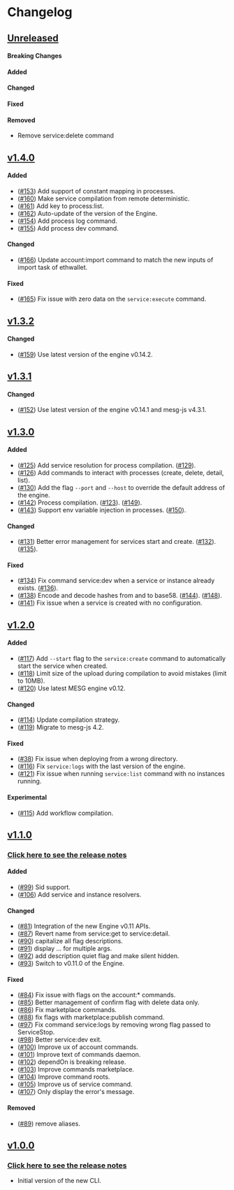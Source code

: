 # Changelog

## [Unreleased](https://github.com/mesg-foundation/cli/compare/master...dev)

#### Breaking Changes
#### Added
#### Changed
#### Fixed
#### Removed

- Remove service:delete command

## [v1.4.0](https://github.com/mesg-foundation/cli/releases/tag/v1.4.0)

#### Added

- ([#153](https://github.com/mesg-foundation/cli/pull/153)) Add support of constant mapping in processes.
- ([#160](https://github.com/mesg-foundation/cli/pull/160)) Make service compilation from remote deterministic.
- ([#161](https://github.com/mesg-foundation/cli/pull/161)) Add key to process:list.
- ([#162](https://github.com/mesg-foundation/cli/pull/162)) Auto-update of the version of the Engine.
- ([#154](https://github.com/mesg-foundation/cli/pull/154)) Add process log command.
- ([#155](https://github.com/mesg-foundation/cli/pull/155)) Add process dev command.

#### Changed

- ([#166](https://github.com/mesg-foundation/cli/pull/166)) Update account:import command to match the new inputs of import task of ethwallet.

#### Fixed

- ([#165](https://github.com/mesg-foundation/cli/pull/165)) Fix issue with zero data on the `service:execute` command.

## [v1.3.2](https://github.com/mesg-foundation/cli/releases/tag/v1.3.2)

#### Changed

- ([#159](https://github.com/mesg-foundation/cli/pull/159)) Use latest version of the engine v0.14.2.

## [v1.3.1](https://github.com/mesg-foundation/cli/releases/tag/v1.3.1)

#### Changed

- ([#152](https://github.com/mesg-foundation/cli/pull/152)) Use latest version of the engine v0.14.1 and mesg-js v4.3.1.

## [v1.3.0](https://github.com/mesg-foundation/cli/releases/tag/v1.3.0)

#### Added

- ([#125](https://github.com/mesg-foundation/cli/pull/125)) Add service resolution for process compilation. ([#129](https://github.com/mesg-foundation/cli/pull/129)).
- ([#126](https://github.com/mesg-foundation/cli/pull/126)) Add commands to interact with processes (create, delete, detail, list).
- ([#130](https://github.com/mesg-foundation/cli/pull/130)) Add the flag `--port` and `--host` to override the default address of the engine.
- ([#142](https://github.com/mesg-foundation/cli/pull/142)) Process compilation. ([#123](https://github.com/mesg-foundation/cli/pull/123)). ([#149](https://github.com/mesg-foundation/cli/pull/149)).
- ([#143](https://github.com/mesg-foundation/cli/pull/143)) Support env variable injection in processes. ([#150](https://github.com/mesg-foundation/cli/pull/150)).

#### Changed

- ([#131](https://github.com/mesg-foundation/cli/pull/131)) Better error management for services start and create. ([#132](https://github.com/mesg-foundation/cli/pull/132)). ([#135](https://github.com/mesg-foundation/cli/pull/135)).

#### Fixed

- ([#134](https://github.com/mesg-foundation/cli/pull/134)) Fix command service:dev when a service or instance already exists. ([#136](https://github.com/mesg-foundation/cli/pull/136)).
- ([#138](https://github.com/mesg-foundation/cli/pull/138)) Encode and decode hashes from and to base58. ([#144](https://github.com/mesg-foundation/cli/pull/144)). ([#148](https://github.com/mesg-foundation/cli/pull/148)).
- ([#141](https://github.com/mesg-foundation/cli/pull/141)) Fix issue when a service is created with no configuration.

## [v1.2.0](https://github.com/mesg-foundation/cli/releases/tag/v1.2.0)

#### Added

- ([#117](https://github.com/mesg-foundation/cli/pull/117)) Add `--start` flag to the `service:create` command to automatically start the service when created.
- ([#118](https://github.com/mesg-foundation/cli/pull/118)) Limit size of the upload during compilation to avoid mistakes (limit to 10MB).
- ([#120](https://github.com/mesg-foundation/cli/pull/120)) Use latest MESG engine v0.12.

#### Changed

- ([#114](https://github.com/mesg-foundation/cli/pull/114)) Update compilation strategy.
- ([#119](https://github.com/mesg-foundation/cli/pull/119)) Migrate to mesg-js 4.2.

#### Fixed

- ([#38](https://github.com/mesg-foundation/cli/issues/38)) Fix issue when deploying from a wrong directory.
- ([#116](https://github.com/mesg-foundation/cli/pull/116)) Fix `service:logs` with the last version of the engine.
- ([#121](https://github.com/mesg-foundation/cli/pull/121)) Fix issue when running `service:list` command with no instances running.

#### Experimental

- ([#115](https://github.com/mesg-foundation/cli/pull/115)) Add workflow compilation.

## [v1.1.0](https://github.com/mesg-foundation/cli/releases/tag/v1.1.0)

### [Click here to see the release notes](https://forum.mesg.com/t/release-notes-of-engine-v0-11-cli-v1-1-and-js-library-v4/339)

#### Added

- ([#99](https://github.com/mesg-foundation/cli/pull/99)) Sid support.
- ([#106](https://github.com/mesg-foundation/cli/pull/106)) Add service and instance resolvers.

#### Changed

- ([#81](https://github.com/mesg-foundation/cli/pull/81)) Integration of the new Engine v0.11 APIs.
- ([#87](https://github.com/mesg-foundation/cli/pull/87)) Revert name from service:get to service:detail.
- ([#90](https://github.com/mesg-foundation/cli/pull/90)) capitalize all flag descriptions.
- ([#91](https://github.com/mesg-foundation/cli/pull/91)) display ... for multiple args.
- ([#92](https://github.com/mesg-foundation/cli/pull/92)) add description quiet flag and make silent hidden.
- ([#93](https://github.com/mesg-foundation/cli/pull/93)) Switch to v0.11.0 of the Engine.

#### Fixed

- ([#84](https://github.com/mesg-foundation/cli/pull/84)) Fix issue with flags on the account:* commands.
- ([#85](https://github.com/mesg-foundation/cli/pull/85)) Better management of confirm flag with delete data only.
- ([#86](https://github.com/mesg-foundation/cli/pull/86)) Fix marketplace commands.
- ([#88](https://github.com/mesg-foundation/cli/pull/88)) fix flags with marketplace:publish command.
- ([#97](https://github.com/mesg-foundation/cli/pull/97)) Fix command service:logs by removing wrong flag passed to ServiceStop.
- ([#98](https://github.com/mesg-foundation/cli/pull/98)) Better service:dev exit.
- ([#100](https://github.com/mesg-foundation/cli/pull/100)) Improve ux of account commands.
- ([#101](https://github.com/mesg-foundation/cli/pull/101)) Improve text of commands daemon.
- ([#102](https://github.com/mesg-foundation/cli/pull/102)) dependOn is breaking release.
- ([#103](https://github.com/mesg-foundation/cli/pull/103)) Improve commands marketplace.
- ([#104](https://github.com/mesg-foundation/cli/pull/104)) Improve command roots.
- ([#105](https://github.com/mesg-foundation/cli/pull/105)) Improve us of service command.
- ([#107](https://github.com/mesg-foundation/cli/pull/107)) Only display the error's message.

#### Removed

- ([#89](https://github.com/mesg-foundation/cli/pull/89)) remove aliases.

## [v1.0.0](https://github.com/mesg-foundation/cli/releases/tag/v1.0.0)

### [Click here to see the release notes](https://forum.mesg.com/t/mesg-engine-v0-10-js-cli-and-js-library-v3-0-0-release-notes/317)
- Initial version of the new CLI.
